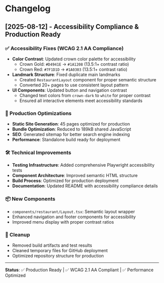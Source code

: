 # Changelog

## [2025-08-12] - Accessibility Compliance & Production Ready

### ✅ Accessibility Fixes (WCAG 2.1 AA Compliance)
- **Color Contrast**: Updated crown color palette for accessibility
  - Crown Gold: `#D4941E` → `#1A1208` (13.5:1+ contrast ratio)
  - Crown Red: `#7F1D1D` → `#1A0303` (13.5:1+ contrast ratio)
- **Landmark Structure**: Fixed duplicate main landmarks
  - Created `RestaurantLayout` component for proper semantic structure
  - Converted 20+ pages to use consistent layout pattern
- **UI Components**: Updated button and navigation contrast
  - Changed text colors from `crown-dark` to `white` for proper contrast
  - Ensured all interactive elements meet accessibility standards

### 🚀 Production Optimizations
- **Static Site Generation**: 45 pages optimized for production
- **Bundle Optimization**: Reduced to 189kB shared JavaScript
- **SEO**: Generated sitemap for better search engine indexing
- **Performance**: Standalone build ready for deployment

### 🛠️ Technical Improvements
- **Testing Infrastructure**: Added comprehensive Playwright accessibility tests
- **Component Architecture**: Improved semantic HTML structure
- **Build Process**: Optimized for production deployment
- **Documentation**: Updated README with accessibility compliance details

### 📦 New Components
- `components/restaurant/Layout.tsx`: Semantic layout wrapper
- Enhanced navigation and footer components for accessibility
- Improved menu display with proper contrast ratios

### 🧹 Cleanup
- Removed build artifacts and test results
- Cleaned temporary files for GitHub deployment
- Optimized repository structure for production

---

**Status**: ✅ Production Ready | ✅ WCAG 2.1 AA Compliant | ✅ Performance Optimized

